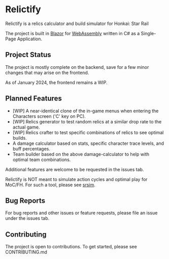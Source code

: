 # Relictify

Relictify is a relics calculator and build simulator for Honkai: Star Rail

The project is built in [Blazor](https://dotnet.microsoft.com/en-us/apps/aspnet/web-apps/blazor) for [WebAssembly](https://webassembly.org/) written in C# as a Single-Page Application.

## Project Status

The project is mostly complete on the backend, save for a few minor changes that may arise on the frontend.

As of January 2024, the frontend remains a WIP.

## Planned Features

- [WIP] A near-identical clone of the in-game menus when entering the Characters screen ('C' key on PC).
- [WIP] Relics generator to test random relics at a similar drop rate to the actual game.
- [WIP] Relics crafter to test specific combinations of relics to see optimal builds.
- A damage calculator based on stats, specific character trace levels, and buff percentages.
- Team builder based on the above damage-calculator to help with optimal team combinations.

Additional features are welcome to be requested in the issues tab.

Relictify is NOT meant to simulate action cycles and optimal play for MoC/FH. For such a tool, please see [srsim](https://github.com/simimpact/srsim).

## Bug Reports

For bug reports and other issues or feature requests, please file an issue under the issues tab.

## Contributing

The project is open to contributions. To get started, please see CONTRIBUTING.md
